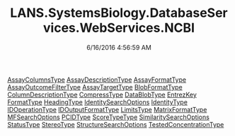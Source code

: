 ﻿---
title: LANS.SystemsBiology.DatabaseServices.WebServices.NCBI
date: 6/16/2016 4:56:59 AM
---

[AssayColumnsType](T-LANS.SystemsBiology.DatabaseServices.WebServices.NCBI.AssayColumnsType.html)
[AssayDescriptionType](T-LANS.SystemsBiology.DatabaseServices.WebServices.NCBI.AssayDescriptionType.html)
[AssayFormatType](T-LANS.SystemsBiology.DatabaseServices.WebServices.NCBI.AssayFormatType.html)
[AssayOutcomeFilterType](T-LANS.SystemsBiology.DatabaseServices.WebServices.NCBI.AssayOutcomeFilterType.html)
[AssayTargetType](T-LANS.SystemsBiology.DatabaseServices.WebServices.NCBI.AssayTargetType.html)
[BlobFormatType](T-LANS.SystemsBiology.DatabaseServices.WebServices.NCBI.BlobFormatType.html)
[ColumnDescriptionType](T-LANS.SystemsBiology.DatabaseServices.WebServices.NCBI.ColumnDescriptionType.html)
[CompressType](T-LANS.SystemsBiology.DatabaseServices.WebServices.NCBI.CompressType.html)
[DataBlobType](T-LANS.SystemsBiology.DatabaseServices.WebServices.NCBI.DataBlobType.html)
[EntrezKey](T-LANS.SystemsBiology.DatabaseServices.WebServices.NCBI.EntrezKey.html)
[FormatType](T-LANS.SystemsBiology.DatabaseServices.WebServices.NCBI.FormatType.html)
[HeadingType](T-LANS.SystemsBiology.DatabaseServices.WebServices.NCBI.HeadingType.html)
[IdentitySearchOptions](T-LANS.SystemsBiology.DatabaseServices.WebServices.NCBI.IdentitySearchOptions.html)
[IdentityType](T-LANS.SystemsBiology.DatabaseServices.WebServices.NCBI.IdentityType.html)
[IDOperationType](T-LANS.SystemsBiology.DatabaseServices.WebServices.NCBI.IDOperationType.html)
[IDOutputFormatType](T-LANS.SystemsBiology.DatabaseServices.WebServices.NCBI.IDOutputFormatType.html)
[LimitsType](T-LANS.SystemsBiology.DatabaseServices.WebServices.NCBI.LimitsType.html)
[MatrixFormatType](T-LANS.SystemsBiology.DatabaseServices.WebServices.NCBI.MatrixFormatType.html)
[MFSearchOptions](T-LANS.SystemsBiology.DatabaseServices.WebServices.NCBI.MFSearchOptions.html)
[PCIDType](T-LANS.SystemsBiology.DatabaseServices.WebServices.NCBI.PCIDType.html)
[ScoreTypeType](T-LANS.SystemsBiology.DatabaseServices.WebServices.NCBI.ScoreTypeType.html)
[SimilaritySearchOptions](T-LANS.SystemsBiology.DatabaseServices.WebServices.NCBI.SimilaritySearchOptions.html)
[StatusType](T-LANS.SystemsBiology.DatabaseServices.WebServices.NCBI.StatusType.html)
[StereoType](T-LANS.SystemsBiology.DatabaseServices.WebServices.NCBI.StereoType.html)
[StructureSearchOptions](T-LANS.SystemsBiology.DatabaseServices.WebServices.NCBI.StructureSearchOptions.html)
[TestedConcentrationType](T-LANS.SystemsBiology.DatabaseServices.WebServices.NCBI.TestedConcentrationType.html)
